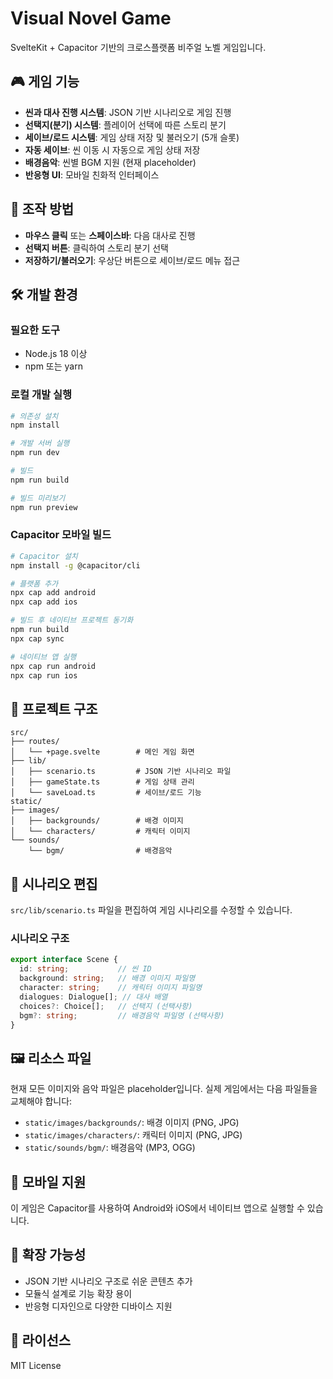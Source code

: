 # Visual Novel Game

SvelteKit + Capacitor 기반의 크로스플랫폼 비주얼 노벨 게임입니다.

## 🎮 게임 기능

- **씬과 대사 진행 시스템**: JSON 기반 시나리오로 게임 진행
- **선택지(분기) 시스템**: 플레이어 선택에 따른 스토리 분기
- **세이브/로드 시스템**: 게임 상태 저장 및 불러오기 (5개 슬롯)
- **자동 세이브**: 씬 이동 시 자동으로 게임 상태 저장
- **배경음악**: 씬별 BGM 지원 (현재 placeholder)
- **반응형 UI**: 모바일 친화적 인터페이스

## 🎯 조작 방법

- **마우스 클릭** 또는 **스페이스바**: 다음 대사로 진행
- **선택지 버튼**: 클릭하여 스토리 분기 선택
- **저장하기/불러오기**: 우상단 버튼으로 세이브/로드 메뉴 접근

## 🛠 개발 환경

### 필요한 도구

- Node.js 18 이상
- npm 또는 yarn

### 로컬 개발 실행

```bash
# 의존성 설치
npm install

# 개발 서버 실행
npm run dev

# 빌드
npm run build

# 빌드 미리보기
npm run preview
```

### Capacitor 모바일 빌드

```bash
# Capacitor 설치
npm install -g @capacitor/cli

# 플랫폼 추가
npx cap add android
npx cap add ios

# 빌드 후 네이티브 프로젝트 동기화
npm run build
npx cap sync

# 네이티브 앱 실행
npx cap run android
npx cap run ios
```

## 📁 프로젝트 구조

```
src/
├── routes/
│   └── +page.svelte        # 메인 게임 화면
├── lib/
│   ├── scenario.ts         # JSON 기반 시나리오 파일
│   ├── gameState.ts        # 게임 상태 관리
│   └── saveLoad.ts         # 세이브/로드 기능
static/
├── images/
│   ├── backgrounds/        # 배경 이미지
│   └── characters/         # 캐릭터 이미지
└── sounds/
    └── bgm/                # 배경음악
```

## 🎨 시나리오 편집

`src/lib/scenario.ts` 파일을 편집하여 게임 시나리오를 수정할 수 있습니다.

### 시나리오 구조

```typescript
export interface Scene {
  id: string;           // 씬 ID
  background: string;   // 배경 이미지 파일명
  character: string;    // 캐릭터 이미지 파일명
  dialogues: Dialogue[]; // 대사 배열
  choices?: Choice[];   // 선택지 (선택사항)
  bgm?: string;         // 배경음악 파일명 (선택사항)
}
```

## 🖼 리소스 파일

현재 모든 이미지와 음악 파일은 placeholder입니다. 실제 게임에서는 다음 파일들을 교체해야 합니다:

- `static/images/backgrounds/`: 배경 이미지 (PNG, JPG)
- `static/images/characters/`: 캐릭터 이미지 (PNG, JPG)
- `static/sounds/bgm/`: 배경음악 (MP3, OGG)

## 📱 모바일 지원

이 게임은 Capacitor를 사용하여 Android와 iOS에서 네이티브 앱으로 실행할 수 있습니다.

## 🔧 확장 가능성

- JSON 기반 시나리오 구조로 쉬운 콘텐츠 추가
- 모듈식 설계로 기능 확장 용이
- 반응형 디자인으로 다양한 디바이스 지원

## 📄 라이선스

MIT License